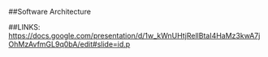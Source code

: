 ##Software Architecture



##LINKS:
https://docs.google.com/presentation/d/1w_kWnUHtjRellBtaI4HaMz3kwA7jOhMzAvfmGL9q0bA/edit#slide=id.p
